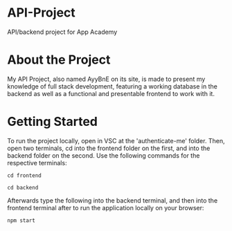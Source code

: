 # API-Project
API/backend project for App Academy


# About the Project

My API Project, also named AyyBnE on its site, is made to present my knowledge of full stack development, featuring a working database in the backend as well as a functional and presentable frontend to work with it.

# Getting Started

To run the project locally, open in VSC at the 'authenticate-me' folder. Then, open two terminals, cd into the frontend folder on the first, and into the backend folder on the second. 
Use the following commands for the respective terminals:
```
cd frontend
```
```
cd backend
```

Afterwards type the following into the backend terminal, and then into the frontend terminal after to run the application locally on your browser:
```
npm start
```
